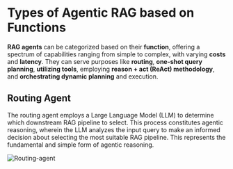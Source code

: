 # Types of Agentic RAG based on Functions

**RAG agents** can be categorized based on their **function**, offering a spectrum of capabilities ranging from simple to complex, with varying **costs** and **latency**. They can serve purposes like **routing**, **one-shot query planning**, **utilizing tools**, employing **reason + act (ReAct) methodology**, and **orchestrating dynamic planning** and execution.


## Routing Agent

The routing agent employs a Large Language Model (LLM) to determine which downstream RAG pipeline to select. This process constitutes agentic reasoning, wherein the LLM analyzes the input query to make an informed decision about selecting the most suitable RAG pipeline. This represents the fundamental and simple form of agentic reasoning.

![Routing-agent](https://github.com/user-attachments/assets/375cb08c-6201-484b-a61e-3c937ae61399)

